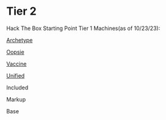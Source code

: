 # Tier 2

Hack The Box Starting Point Tier 1 Machines(as of 10/23/23):

[Archetype](archetype.md)

[Oopsie](oopsie.md)

[Vaccine](vaccine.md)

[Unified](unified.md)

Included

Markup

Base
